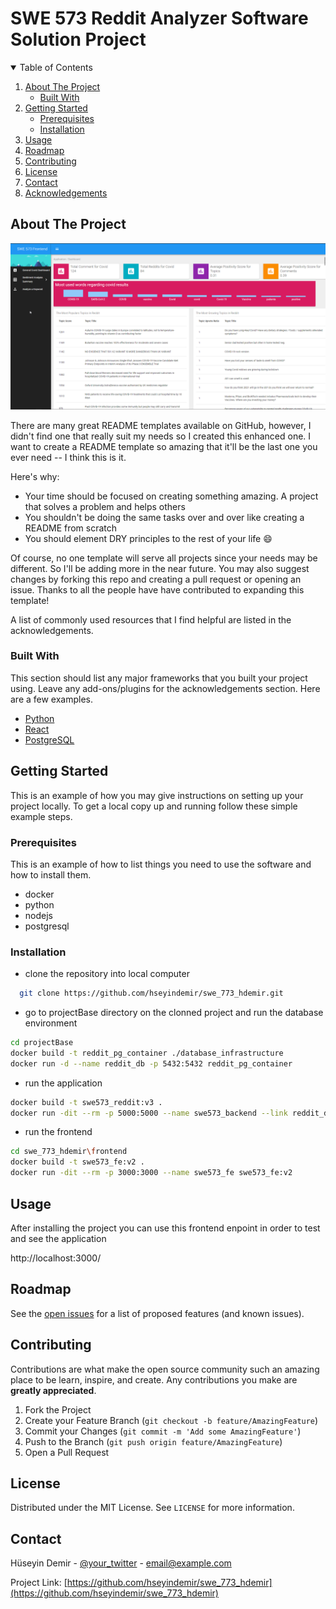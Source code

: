 # SWE 573 Reddit Analyzer Software Solution Project




<!-- TABLE OF CONTENTS -->
<details open="open">
  <summary>Table of Contents</summary>
  <ol>
    <li>
      <a href="#about-the-project">About The Project</a>
      <ul>
        <li><a href="#built-with">Built With</a></li>
      </ul>
    </li>
    <li>
      <a href="#getting-started">Getting Started</a>
      <ul>
        <li><a href="#prerequisites">Prerequisites</a></li>
        <li><a href="#installation">Installation</a></li>
      </ul>
    </li>
    <li><a href="#usage">Usage</a></li>
    <li><a href="#roadmap">Roadmap</a></li>
    <li><a href="#contributing">Contributing</a></li>
    <li><a href="#license">License</a></li>
    <li><a href="#contact">Contact</a></li>
    <li><a href="#acknowledgements">Acknowledgements</a></li>
  </ol>
</details>



<!-- ABOUT THE PROJECT -->
## About The Project
![Login Page](https://github.com/hseyindemir/swe_773_hdemir/blob/main/documents/project-1.png)

There are many great README templates available on GitHub, however, I didn't find one that really suit my needs so I created this enhanced one. I want to create a README template so amazing that it'll be the last one you ever need -- I think this is it.

Here's why:
* Your time should be focused on creating something amazing. A project that solves a problem and helps others
* You shouldn't be doing the same tasks over and over like creating a README from scratch
* You should element DRY principles to the rest of your life :smile:

Of course, no one template will serve all projects since your needs may be different. So I'll be adding more in the near future. You may also suggest changes by forking this repo and creating a pull request or opening an issue. Thanks to all the people have have contributed to expanding this template!

A list of commonly used resources that I find helpful are listed in the acknowledgements.

### Built With

This section should list any major frameworks that you built your project using. Leave any add-ons/plugins for the acknowledgements section. Here are a few examples.
* [Python](https://getbootstrap.com)
* [React](https://jquery.com)
* [PostgreSQL](https://laravel.com)



<!-- GETTING STARTED -->
## Getting Started

This is an example of how you may give instructions on setting up your project locally.
To get a local copy up and running follow these simple example steps.

### Prerequisites

This is an example of how to list things you need to use the software and how to install them.
* docker
* python
* nodejs
* postgresql

### Installation
* clone the repository into local computer
```sh
  git clone https://github.com/hseyindemir/swe_773_hdemir.git
```
* go to projectBase directory on the clonned project and run the database environment
```sh
cd projectBase
docker build -t reddit_pg_container ./database_infrastructure
docker run -d --name reddit_db -p 5432:5432 reddit_pg_container
```
* run the application
```sh
docker build -t swe573_reddit:v3 .
docker run -dit --rm -p 5000:5000 --name swe573_backend --link reddit_db swe573_reddit:v3
```
* run the frontend
  
```sh
cd swe_773_hdemir\frontend
docker build -t swe573_fe:v2 .
docker run -dit --rm -p 3000:3000 --name swe573_fe swe573_fe:v2
```

<!-- USAGE EXAMPLES -->
## Usage

After installing the project you can use this frontend enpoint in order to test and see the application

http://localhost:3000/



<!-- ROADMAP -->
## Roadmap

See the [open issues](https://github.com/hseyindemir/swe_773_hdemir/issues) for a list of proposed features (and known issues).



<!-- CONTRIBUTING -->
## Contributing

Contributions are what make the open source community such an amazing place to be learn, inspire, and create. Any contributions you make are **greatly appreciated**.

1. Fork the Project
2. Create your Feature Branch (`git checkout -b feature/AmazingFeature`)
3. Commit your Changes (`git commit -m 'Add some AmazingFeature'`)
4. Push to the Branch (`git push origin feature/AmazingFeature`)
5. Open a Pull Request



<!-- LICENSE -->
## License

Distributed under the MIT License. See `LICENSE` for more information.



<!-- CONTACT -->
## Contact

Hüseyin Demir - [@your_twitter](https://twitter.com/your_username) - email@example.com

Project Link: [https://github.com/hseyindemir/swe_773_hdemir](https://github.com/hseyindemir/swe_773_hdemir)
